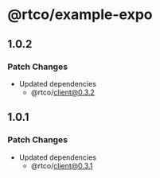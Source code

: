# @rtco/example-expo

## 1.0.2

### Patch Changes

- Updated dependencies
  - @rtco/client@0.3.2

## 1.0.1

### Patch Changes

- Updated dependencies
  - @rtco/client@0.3.1
